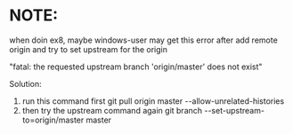 # NOTE:
when doin ex8, maybe windows-user may get this error after add remote origin and try to set upstream for the origin

"fatal: the requested upstream branch 'origin/master' does not exist"

Solution:
1. run this command first
git pull origin master --allow-unrelated-histories
2. then try the upstream command again
git branch --set-upstream-to=origin/master master
